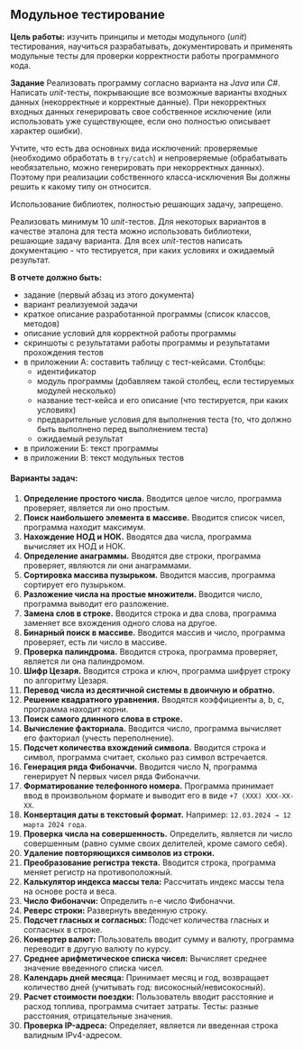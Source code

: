 ## Модульное тестирование

**Цель работы:** изучить принципы и методы модульного (*unit*) тестирования, научиться разрабатывать, документировать и применять модульные тесты для проверки корректности работы программного кода.

**Задание**
Реализовать программу согласно варианта на *Java* или *C#*. Написать *unit*-тесты, покрывающие все возможные варианты входных данных (некорректные и корректные данные). При некорректных входных данных генерировать свое собственное исключение (или использовать уже существующее, если оно полностью описывает характер ошибки). 

Учтите, что есть два основных вида исключений: проверяемые (необходимо обработать в `try/catch`) и непроверяемые (обрабатывать необязательно, можно генерировать при некорректных данных). Поэтому при реализации собственного класса-исключения Вы должны решить к какому типу он относится.

Использование библиотек, полностью решающих задачу, запрещено.  

Реализовать минимум 10 *unit*-тестов. Для некоторых вариантов в качестве эталона для теста можно использовать библиотеки, решающие задачу варианта. Для всех *unit*-тестов написать документацию - что тестируется, при каких условиях и ожидаемый результат.

**В отчете должно быть:**
- задание (первый абзац из этого документа)
- вариант реализуемой задачи
- краткое описание разработанной программы (список классов, методов)
- описание условий для корректной работы программы
- скриншоты с результатами работы программы и результатами прохождения тестов
- в приложении А: составить таблицу с тест-кейсами. Столбцы: 
	- идентификатор 
	- модуль программы (добавляем такой столбец, если тестируемых модулей несколько)
	- название тест-кейса и его описание (что тестируется, при каких условиях)
	- предварительные условия для выполнения теста (то, что должно быть выполнено перед выполнением теста)
	-  ожидаемый результат
- в приложении Б: текст программы
- в приложении В: текст модульных тестов

#### Варианты задач:

1. **Определение простого числа.** Вводится целое число, программа проверяет, является ли оно простым.
2. **Поиск наибольшего элемента в массиве.** Вводится список чисел, программа находит максимум.
3. **Нахождение НОД и НОК.** Вводятся два числа, программа вычисляет их НОД и НОК.
4. **Определение анаграммы.** Вводятся две строки, программа проверяет, являются ли они анаграммами.
5. **Сортировка массива пузырьком.** Вводится массив, программа сортирует его пузырьком.
6. **Разложение числа на простые множители.** Вводится число, программа выводит его разложение.
7. **Замена слов в строке.** Вводится строка и два слова, программа заменяет все вхождения одного слова на другое.
8. **Бинарный поиск в массиве.** Вводится массив и число, программа проверяет, есть ли число в массиве.
9. **Проверка палиндрома.** Вводится строка, программа проверяет, является ли она палиндромом.
10. **Шифр Цезаря.** Вводится строка и ключ, программа шифрует строку по алгоритму Цезаря.
11. **Перевод числа из десятичной системы в двоичную и обратно.**
12. **Решение квадратного уравнения.** Вводятся коэффициенты a, b, c, программа находит корни.
13. **Поиск самого длинного слова в строке.**
14. **Вычисление факториала.** Вводится число, программа вычисляет его факториал (учесть переполнение).
15. **Подсчет количества вхождений символа.** Вводится строка и символ, программа считает, сколько раз символ встречается.
16. **Генерация ряда Фибоначчи.** Вводится число N, программа генерирует N первых чисел ряда Фибоначчи.
17. **Форматирование телефонного номера.** Программа принимает ввод в произвольном формате и выводит его в виде `+7 (XXX) XXX-XX-XX`.
18. **Конвертация даты в текстовый формат.** Например: `12.03.2024 → 12 марта 2024 года`.
19. **Проверка числа на совершенность.** Определить, является ли число совершенным (равно сумме своих делителей, кроме самого себя).
20. **Удаление повторяющихся символов из строки.**
21. **Преобразование регистра текста.** Вводится строка, программа меняет регистр на противоположный.
22. **Калькулятор индекса массы тела:** Рассчитать индекс массы тела на основе роста и веса.
23. **Число Фибоначчи:** Определить `n`-е число Фибоначчи.
24. **Реверс строки:** Развернуть введенную строку.
25. **Подсчет гласных и согласных:** Подсчет количества гласных и согласных в строке.
26. **Конвертер валют:** Пользователь вводит сумму и валюту, программа переводит в другую валюту по курсу.
27. **Среднее арифметическое списка чисел:** Вычисляет среднее значение введенного списка чисел.
28. **Календарь дней месяца:** Принимает месяц и год, возвращает количество дней (учитывать год: високосный/невисокосный).
29. **Расчет стоимости поездки:** Пользователь вводит расстояние и расход топлива, программа считает затраты. Тесты: разные расстояния, отрицательные значения.
30. **Проверка IP-адреса:** Определяет, является ли введенная строка валидным IPv4-адресом.
